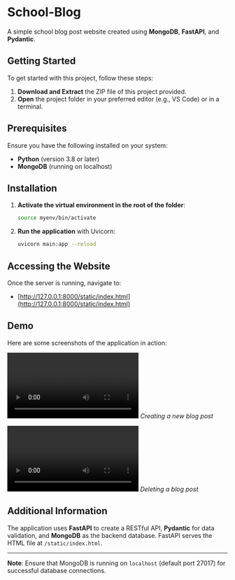 # School-Blog

A simple school blog post website created using **MongoDB**, **FastAPI**, and **Pydantic**.

## Getting Started

To get started with this project, follow these steps:

1. **Download and Extract** the ZIP file of this project provided.
2. **Open** the project folder in your preferred editor (e.g., VS Code) or in a terminal.

## Prerequisites

Ensure you have the following installed on your system:

- **Python** (version 3.8 or later)
- **MongoDB** (running on localhost)

## Installation

1. **Activate the virtual environment in the root of the folder**:
    ```bash
    source myenv/bin/activate
    ```
2. **Run the application** with Uvicorn:
    ```bash
    uvicorn main:app --reload
    ```

## Accessing the Website

Once the server is running, navigate to:
- [http://127.0.0.1:8000/static/index.html](http://127.0.0.1:8000/static/index.html)

## Demo

Here are some screenshots of the application in action:

![Create Post](Demo-Videos/Create_Post.webm)
*Creating a new blog post*

![Delete Post](Demo-Videos/Delete_Post.webm)
*Deleting a blog post*

## Additional Information

The application uses **FastAPI** to create a RESTful API, **Pydantic** for data validation, and **MongoDB** as the backend database. FastAPI serves the HTML file at `/static/index.html`.

---

**Note**: Ensure that MongoDB is running on `localhost` (default port 27017) for successful database connections.
